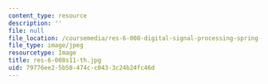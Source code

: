 ```yaml
---
content_type: resource
description: ''
file: null
file_location: /coursemedia/res-6-008-digital-signal-processing-spring-2011/79776ee25b58474cc0433c24b24fc46d_res-6-008s11-th.jpg
file_type: image/jpeg
resourcetype: Image
title: res-6-008s11-th.jpg
uid: 79776ee2-5b58-474c-c043-3c24b24fc46d
---
```

